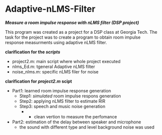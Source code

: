 # Adaptive-nLMS-Filter

***Measure a room impulse response with nLMS filter (DSP project)***

This program was created as a project for a DSP class at Georgia Tech. The task for the project was to create a program to obtain room impulse response measurments using adaptive nLMS filter.  

**clarification for the _scripts_**
- project2.m:   main script where whole project executed
- nlms_Ed.m:    tgeneral Adaptive nLMS filter 
- noise_nlms.m: specific nLMS filer for noise

**clarification for _project2.m_ scipt**
- Part1: learned room impulse response generation
  - Step1: _simulated_ room impulse respons generation
  - Step2: applying nLMS filter to estimate RIR
  - Step3: speech and music noise generation 
    - + clean vertion to measure the perfomance
- Part2: estimation of the delay between speaker and microphone 
  - the sound with different type and level background noise was used
  
